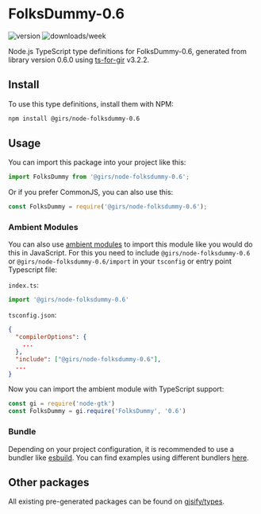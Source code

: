 
# FolksDummy-0.6

![version](https://img.shields.io/npm/v/@girs/node-folksdummy-0.6)
![downloads/week](https://img.shields.io/npm/dw/@girs/node-folksdummy-0.6)


Node.js TypeScript type definitions for FolksDummy-0.6, generated from library version 0.6.0 using [ts-for-gir](https://github.com/gjsify/ts-for-gir) v3.2.2.


## Install

To use this type definitions, install them with NPM:
```bash
npm install @girs/node-folksdummy-0.6
```

## Usage

You can import this package into your project like this:
```ts
import FolksDummy from '@girs/node-folksdummy-0.6';
```

Or if you prefer CommonJS, you can also use this:
```ts
const FolksDummy = require('@girs/node-folksdummy-0.6');
```

### Ambient Modules

You can also use [ambient modules](https://github.com/gjsify/ts-for-gir/tree/main/packages/cli#ambient-modules) to import this module like you would do this in JavaScript.
For this you need to include `@girs/node-folksdummy-0.6` or `@girs/node-folksdummy-0.6/import` in your `tsconfig` or entry point Typescript file:

`index.ts`:
```ts
import '@girs/node-folksdummy-0.6'
```

`tsconfig.json`:
```json
{
  "compilerOptions": {
    ...
  },
  "include": ["@girs/node-folksdummy-0.6"],
  ...
}
```

Now you can import the ambient module with TypeScript support: 

```ts
const gi = require('node-gtk')
const FolksDummy = gi.require('FolksDummy', '0.6')
```


### Bundle

Depending on your project configuration, it is recommended to use a bundler like [esbuild](https://esbuild.github.io/). You can find examples using different bundlers [here](https://github.com/gjsify/ts-for-gir/tree/main/examples).

## Other packages

All existing pre-generated packages can be found on [gjsify/types](https://github.com/gjsify/types).

